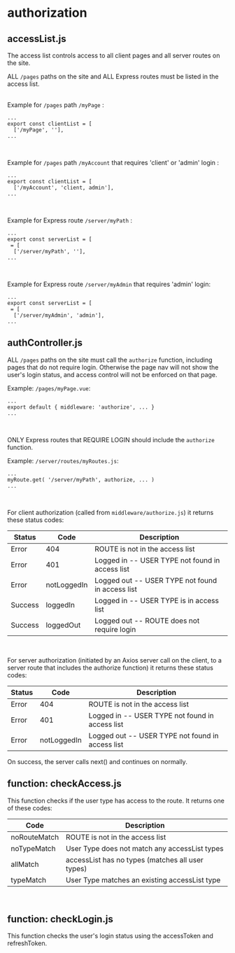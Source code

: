 # authorization

## accessList.js
The access list controls access to all client pages and all server routes on the site.

ALL `/pages` paths on the site and ALL Express routes must be listed in the access list. 
<br><br>

Example for `/pages` path `/myPage` :
```
...
export const clientList = [
  ['/myPage', ''],
...
```
<br>

Example for `/pages` path `/myAccount` that requires 'client' or 'admin' login :
```
...
export const clientList = [
  ['/myAccount', 'client, admin'],
...
```
<br>

Example for Express route `/server/myPath` :
```
...
export const serverList = [
 = [
  ['/server/myPath', ''],
...
```
<br>

Example for Express route `/server/myAdmin` that requires 'admin' login:
```
...
export const serverList = [
 = [
  ['/server/myAdmin', 'admin'],
...
```


## authController.js
ALL `/pages` paths on the site must call the `authorize` function, including pages that do not require login. Otherwise the page nav will not show the user's login status, and access control will not be enforced on that page.

Example: `/pages/myPage.vue`:

```
...
export default { middleware: 'authorize', ... }
...
```
<br>

ONLY Express routes that REQUIRE LOGIN should include the `authorize` function. 

Example: `/server/routes/myRoutes.js`:

```
...
myRoute.get( '/server/myPath', authorize, ... )
...
```
<br>


For client authorization (called from `middleware/authorize.js`) it returns these status codes:



| Status   | Code       | Description                                      |
|----------|------------|--------------------------------------------------|
| Error   | 404         | ROUTE is not in the access list                  |
| Error   | 401         | Logged in  -- USER TYPE not found in access list |
| Error   | notLoggedIn | Logged out -- USER TYPE not found in access list |
| Success | loggedIn    | Logged in  -- USER TYPE is in access list        |
| Success | loggedOut   | Logged out -- ROUTE does not require login       |

<br>

For server authorization (initiated by an Axios server call on the client, to a server route that includes the authorize function) it returns these status codes:

| Status   | Code       | Description                                      |
|----------|------------|--------------------------------------------------|
| Error | 404           | ROUTE is not in the access list                  |
| Error | 401           | Logged in  -- USER TYPE not found in access list |
| Error | notLoggedIn   | Logged out -- USER TYPE not found in access list |


On success, the server calls next() and continues on normally.
<br>

## function: checkAccess.js
This function checks if the user type has access to the route. It returns one of these codes:

| Code         | Description                                      |
|--------------|--------------------------------------------------|
| noRouteMatch | ROUTE is not in the access list                  |
| noTypeMatch  | User Type does not match any accessList types    |
| allMatch     | accessList has no types (matches all user types) |
| typeMatch    | User Type matches an existing accessList type    |

<br>

## function: checkLogin.js
This function checks the user's login status using the accessToken and refreshToken.




